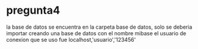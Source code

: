 # pregunta4
la base de datos se encuentra en la carpeta base de datos, solo se deberia importar creando una base de datos con el nombre mibase el usuario de conexion que se uso fue localhost,'usuario','123456'

